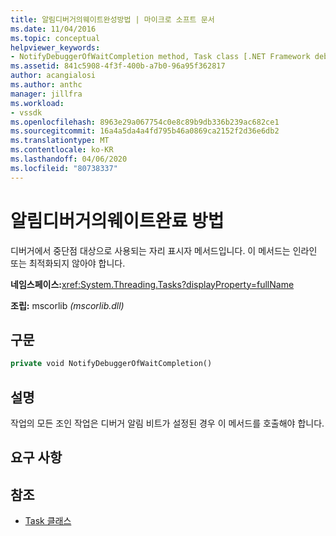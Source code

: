 ```yaml
---
title: 알림디버거의웨이트완성방법 | 마이크로 소프트 문서
ms.date: 11/04/2016
ms.topic: conceptual
helpviewer_keywords:
- NotifyDebuggerOfWaitCompletion method, Task class [.NET Framework debug engines]
ms.assetid: 841c5908-4f3f-400b-a7b0-96a95f362817
author: acangialosi
ms.author: anthc
manager: jillfra
ms.workload:
- vssdk
ms.openlocfilehash: 8963e29a067754c0e8c89b9db336b239ac682ce1
ms.sourcegitcommit: 16a4a5da4a4fd795b46a0869ca2152f2d36e6db2
ms.translationtype: MT
ms.contentlocale: ko-KR
ms.lasthandoff: 04/06/2020
ms.locfileid: "80738337"
---
```

# <a name="notifydebuggerofwaitcompletion-method"></a>알림디버거의웨이트완료 방법
디버거에서 중단점 대상으로 사용되는 자리 표시자 메서드입니다. 이 메서드는 인라인 또는 최적화되지 않아야 합니다.

 **네임스페이스:**<xref:System.Threading.Tasks?displayProperty=fullName>

 **조립:** mscorlib *(mscorlib.dll)*

## <a name="syntax"></a>구문

```vb
private void NotifyDebuggerOfWaitCompletion()
```

## <a name="remarks"></a>설명
 작업의 모든 조인 작업은 디버거 알림 비트가 설정된 경우 이 메서드를 호출해야 합니다.

## <a name="requirements"></a>요구 사항

## <a name="see-also"></a>참조
- [Task 클래스](../../extensibility/debugger/task-class-internal-members.md)
